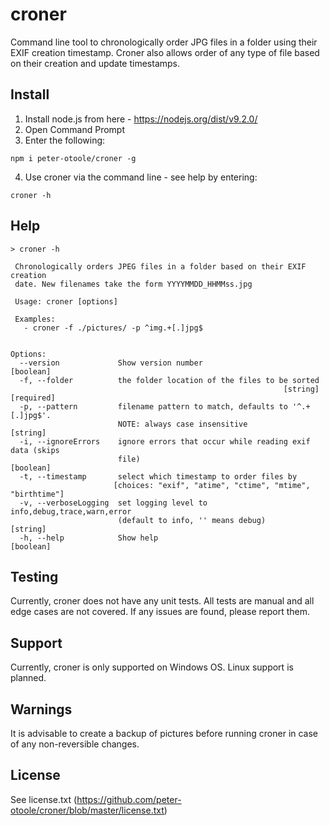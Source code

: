 # croner
Command line tool to chronologically order JPG files in a folder using their EXIF creation timestamp. Croner also allows order of any type of file based on their creation and update timestamps.

## Install

1. Install node.js from here - https://nodejs.org/dist/v9.2.0/
2. Open Command Prompt
3. Enter the following:

```
npm i peter-otoole/croner -g
```
4. Use croner via the command line - see help by entering:

```
croner -h
```

## Help

``` batch
> croner -h

 Chronologically orders JPEG files in a folder based on their EXIF creation
 date. New filenames take the form YYYYMMDD_HHMMss.jpg

 Usage: croner [options]

 Examples:
   - croner -f ./pictures/ -p ^img.+[.]jpg$


Options:
  --version             Show version number                            [boolean]
  -f, --folder          the folder location of the files to be sorted
                                                             [string] [required]
  -p, --pattern         filename pattern to match, defaults to '^.+[.]jpg$'.
                        NOTE: always case insensitive                   [string]
  -i, --ignoreErrors    ignore errors that occur while reading exif data (skips
                        file)                                          [boolean]
  -t, --timestamp       select which timestamp to order files by
                       [choices: "exif", "atime", "ctime", "mtime", "birthtime"]
  -v, --verboseLogging  set logging level to info,debug,trace,warn,error
                        (default to info, '' means debug)               [string]
  -h, --help            Show help                                      [boolean]
```

## Testing

Currently, croner does not have any unit tests. All tests are manual and all edge cases are not covered. If any issues are found, please report them.

## Support

Currently, croner is only supported on Windows OS. Linux support is planned.

## Warnings

It is advisable to create a backup of pictures before running croner in case of any non-reversible changes.

## License

See license.txt (https://github.com/peter-otoole/croner/blob/master/license.txt)